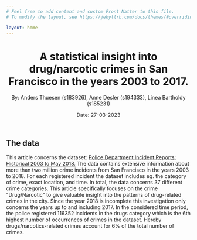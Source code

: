 ```yaml
---
# Feel free to add content and custom Front Matter to this file.
# To modify the layout, see https://jekyllrb.com/docs/themes/#overriding-theme-defaults

layout: home
---
```

<meta http-equiv='cache-control' content='no-cache'> 
<meta http-equiv='expires' content='0'> 
<meta http-equiv='pragma' content='no-cache'>

<header>
    <h1> A statistical insight into drug/narcotic crimes in San Francisco in the years 2003 to 2017.</h1>
    <p> By: Anders Thuesen (s183926), Anne Desler (s194333), Linea Bartholdy (s185231)</p>
    <p> Date: 27-03-2023 </p>
</header>

<h2>
    The data
</h2>

This article concerns the dataset: <a href="https://data.sfgov.org/Public-Safety/Police-Department-Incident-Reports-Historical-2003/tmnf-yvry">Police Department Incident Reports: Historical 2003 to May 2018.</a> The data contains extensive information about more than two million crime incidents from San Francisco in the years 2003 to 2018. For each registered incident the dataset includes eg. the category of crime, exact location, and time. In total, the data concerns 37 different crime categories. This article specifically focuses on the crime "Drug/Narcotic" to give valuable insight into the patterns of drug-related crimes in the city. Since the year 2018 is incomplete this investigation only concerns the years up to and including 2017. In the considered time period, the police registered 116352 incidents in the drugs category which is the 6th highest number of occurrences of crimes in the dataset. Hereby drugs/narcotics-related crimes account for 6% of the total number of crimes.
